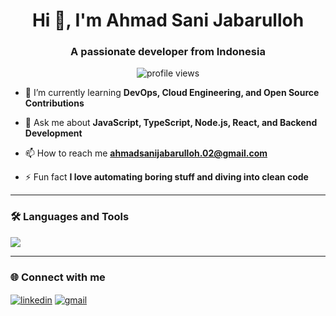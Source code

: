 <h1 align="center">Hi 👋, I'm Ahmad Sani Jabarulloh</h1>
<h3 align="center">A passionate developer from Indonesia</h3>

<p align="center">
  <img src="https://komarev.com/ghpvc/?username=ahmadsanijabarulloh&label=Profile%20views&color=0e75b6&style=flat" alt="profile views" />
</p>

- 🌱 I’m currently learning **DevOps, Cloud Engineering, and Open Source Contributions**

- 💬 Ask me about **JavaScript, TypeScript, Node.js, React, and Backend Development**

- 📫 How to reach me **ahmadsanijabarulloh.02@gmail.com**

- ⚡ Fun fact **I love automating boring stuff and diving into clean code**

---

### 🛠️ Languages and Tools

<p align="left">
  <img src="https://skillicons.dev/icons?i=html,css,js,react,nextjs, php, git, github,linux,vscode" />
</p>

---

### 🌐 Connect with me

<p align="left">
  <a href="https://linkedin.com/in/ahmadsanny02" target="blank"><img align="center" src="https://skillicons.dev/icons?i=linkedin" alt="linkedin" /></a>
  <a href="mailto:ahmadsanijabarulloh.02@gmail.com"><img align="center" src="https://skillicons.dev/icons?i=gmail" alt="gmail" /></a>
</p>
